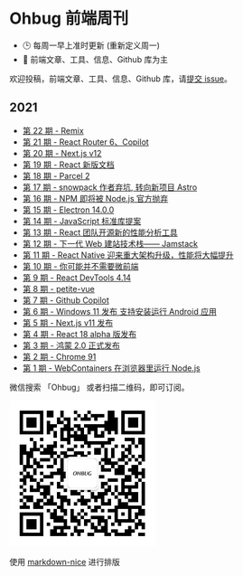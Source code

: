 # Ohbug 前端周刊

- 🕒 每周一早上准时更新 (重新定义周一)
- 👋 前端文章、工具、信息、Github 库为主

欢迎投稿，前端文章、工具、信息、Github 库，请[提交 issue](https://github.com/ohbug-org/weekly/issues)。

## 2021

- [第 22 期 - Remix](./docs/0022.md)
- [第 21 期 - React Router 6、Copilot](./docs/0021.md)
- [第 20 期 - Next.js v12](./docs/0020.md)
- [第 19 期 - React 新版文档](./docs/0019.md)
- [第 18 期 - Parcel 2](./docs/0018.md)
- [第 17 期 - snowpack 作者弃坑, 转向新项目 Astro](./docs/0017.md)
- [第 16 期 - NPM 即将被 Node.js 官方抛弃](./docs/0016.md)
- [第 15 期 - Electron 14.0.0](./docs/0015.md)
- [第 14 期 - JavaScript 标准库提案](./docs/0014.md)
- [第 13 期 - React 团队开源新的性能分析工具](./docs/0013.md)
- [第 12 期 - 下一代 Web 建站技术栈—— Jamstack](./docs/0012.md)
- [第 11 期 - React Native 迎来重大架构升级，性能将大幅提升](./docs/0011.md)
- [第 10 期 - 你可能并不需要微前端](./docs/0010.md)
- [第 9 期 - React DevTools 4.14](./docs/0009.md)
- [第 8 期 - petite-vue](./docs/0008.md)
- [第 7 期 - Github Copilot](./docs/0007.md)
- [第 6 期 - Windows 11 发布 支持安装运行 Android 应用](./docs/0006.md)
- [第 5 期 - Next.js v11 发布](./docs/0005.md)
- [第 4 期 - React 18 alpha 版发布](./docs/0004.md)
- [第 3 期 - 鸿蒙 2.0 正式发布](./docs/0003.md)
- [第 2 期 - Chrome 91](./docs/0002.md)
- [第 1 期 - WebContainers 在浏览器里运行 Node.js](./docs/0001.md)

微信搜索 「Ohbug」 或者扫描二维码，即可订阅。

![](https://raw.githubusercontent.com/ohbug-org/weekly/main/qrcode.jpg)

使用 [markdown-nice](https://ohbug-org.github.io/markdown-nice/) 进行排版
